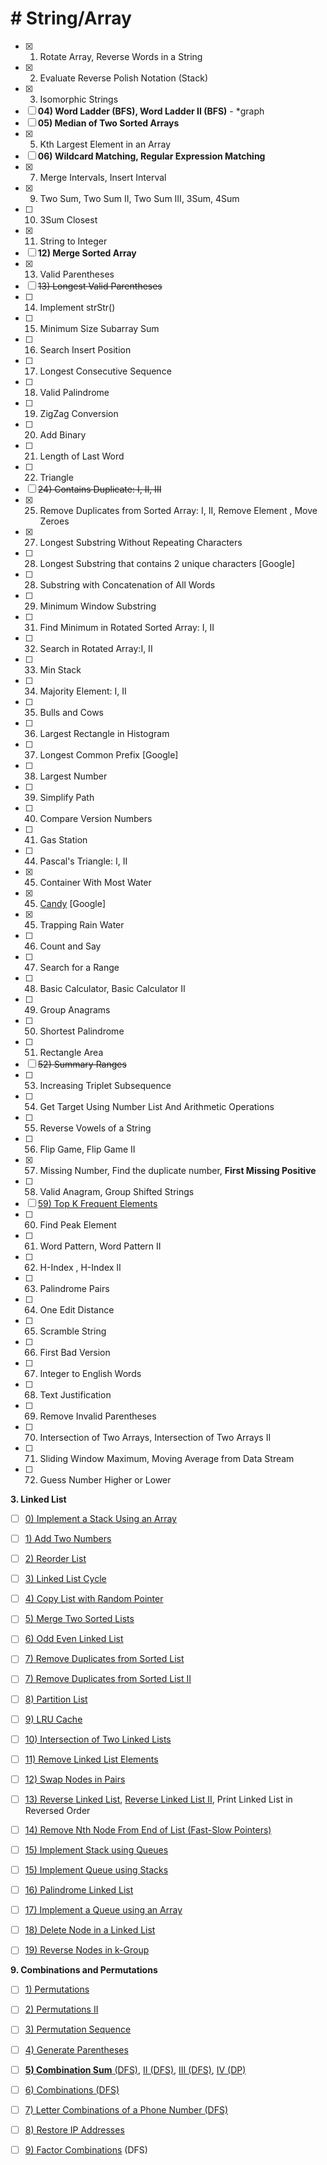 # # String/Array

- [x] 01) Rotate Array, Reverse Words in a String
- [x] 02) Evaluate Reverse Polish Notation (Stack)
- [x] 03) Isomorphic Strings
- [ ] **04) Word Ladder (BFS), Word Ladder II (BFS)** - *graph
- [ ] **05) Median of Two Sorted Arrays**
- [x] 05) Kth Largest Element in an Array 
- [ ] **06) Wildcard Matching, Regular Expression Matching**
- [x] 07) Merge Intervals, Insert Interval
- [x] 09) Two Sum, Two Sum II, Two Sum III, 3Sum, 4Sum
- [ ] 10) 3Sum Closest
- [x] 11) String to Integer
- [ ] **12) Merge Sorted Array**
- [x] 13) Valid Parentheses
- [ ] ~~13) Longest Valid Parentheses~~
- [ ] 14) Implement strStr()
- [ ] 15) Minimum Size Subarray Sum
- [ ] 16) Search Insert Position
- [ ] 17) Longest Consecutive Sequence
- [ ] 18) Valid Palindrome
- [ ] 19) ZigZag Conversion
- [ ] 20) Add Binary
- [ ] 21) Length of Last Word
- [ ] 22) Triangle
- [ ] ~~24) Contains Duplicate: I, II, III~~
- [x] 25) Remove Duplicates from Sorted Array: I, II, Remove Element , Move Zeroes
- [x] 27) Longest Substring Without Repeating Characters
- [ ] 28) Longest Substring that contains 2 unique characters [Google]
- [ ] 28) Substring with Concatenation of All Words
- [ ] 29) Minimum Window Substring
- [ ] 31) Find Minimum in Rotated Sorted Array: I, II
- [ ] 32) Search in Rotated Array:I, II
- [ ] 33) Min Stack
- [ ] 34) Majority Element: I, II
- [ ] 35) Bulls and Cows
- [ ] 36) Largest Rectangle in Histogram
- [ ] 37) Longest Common Prefix [Google]
- [ ] 38) Largest Number
- [ ] 39) Simplify Path
- [ ] 40) Compare Version Numbers
- [ ] 41) Gas Station
- [ ] 44) Pascal's Triangle: I, II
- [x] 45) Container With Most Water
- [x] 45) [Candy](src/cai/peter/algorithm/array/Candy.java) [Google]
- [x] 45) Trapping Rain Water
- [ ] 46) Count and Say
- [ ] 47) Search for a Range
- [ ] 48) Basic Calculator, Basic Calculator II
- [ ] 49) Group Anagrams
- [ ] 50) Shortest Palindrome
- [ ] 51) Rectangle Area
- [ ] ~~52) Summary Ranges~~
- [ ] 53) Increasing Triplet Subsequence
- [ ] 54) Get Target Using Number List And Arithmetic Operations
- [ ] 55) Reverse Vowels of a String
- [ ] 56) Flip Game, Flip Game II
- [x] 57) Missing Number, Find the duplicate number, **First Missing Positive**
- [ ] 58) Valid Anagram, Group Shifted Strings
- [ ] <u>59) Top K Frequent Elements</u>
- [ ] 60) Find Peak Element
- [ ] 61) Word Pattern, Word Pattern II
- [ ] 62) H-Index , H-Index II
- [ ] 63) Palindrome Pairs
- [ ] 64) One Edit Distance
- [ ] 65) Scramble String
- [ ] 66) First Bad Version
- [ ] 67) Integer to English Words
- [ ] 68) Text Justification
- [ ] 69) Remove Invalid Parentheses
- [ ] 70) Intersection of Two Arrays, Intersection of Two Arrays II
- [ ] 71) Sliding Window Maximum, Moving Average from Data Stream
- [ ] 72) Guess Number Higher or Lower



**3. Linked List**

- [ ] [0) Implement a Stack Using an Array](https://www.programcreek.com/2015/03/implement-a-stack-using-an-array/)
- [ ] [1) Add Two Numbers](https://www.programcreek.com/2012/12/add-two-numbers/)
- [ ] [2) Reorder List](https://www.programcreek.com/2013/12/in-place-reorder-a-singly-linked-list-in-java/)
- [ ] [3) Linked List Cycle](https://www.programcreek.com/2012/12/leetcode-linked-list-cycle/)
- [ ] [4) Copy List with Random Pointer](https://www.programcreek.com/2012/12/leetcode-copy-list-with-random-pointer/)
- [ ] [5) Merge Two Sorted Lists](https://www.programcreek.com/2012/12/leetcode-merge-two-sorted-lists-java/)
- [ ] [6) Odd Even Linked List](https://www.programcreek.com/2015/03/leetcode-odd-even-linked-list-java/)
- [ ] [7) Remove Duplicates from Sorted List](https://www.programcreek.com/2013/01/leetcode-remove-duplicates-from-sorted-list/)
- [ ] [7) Remove Duplicates from Sorted List II](https://www.programcreek.com/2014/06/leetcode-remove-duplicates-from-sorted-list-ii-java/)
- [ ] [8) Partition List](https://www.programcreek.com/2013/02/leetcode-partition-list-java/)
- [ ] [9) LRU Cache](https://www.programcreek.com/2013/03/leetcode-lru-cache-java/)
- [ ] [10) Intersection of Two Linked Lists](https://www.programcreek.com/2014/02/leetcode-intersection-of-two-linked-lists-java/)
- [ ] [11) Remove Linked List Elements](https://www.programcreek.com/2014/04/leetcode-remove-linked-list-elements-java/)
- [ ] [12) Swap Nodes in Pairs](https://www.programcreek.com/2014/04/leetcode-swap-nodes-in-pairs-java/)
- [ ] [13) Reverse Linked List](https://www.programcreek.com/2014/05/leetcode-reverse-linked-list-java/), [Reverse Linked List II](https://www.programcreek.com/2014/06/leetcode-reverse-linked-list-ii-java/), Print Linked List in Reversed Order
- [ ] [14) Remove Nth Node From End of List (Fast-Slow Pointers)](https://www.programcreek.com/2014/05/leetcode-remove-nth-node-from-end-of-list-java/)
- [ ] [15) Implement Stack using Queues](https://www.programcreek.com/2014/06/leetcode-implement-stack-using-queues-java/)
- [ ] [15) Implement Queue using Stacks](https://www.programcreek.com/2014/07/leetcode-implement-queue-using-stacks-java/)
- [ ] [16) Palindrome Linked List](https://www.programcreek.com/2014/07/leetcode-palindrome-linked-list-java/)
- [ ] [17) Implement a Queue using an Array](https://www.programcreek.com/2014/07/implement-a-queue-using-an-array-in-java/)
- [ ] [18) Delete Node in a Linked List](https://www.programcreek.com/2014/07/leetcode-delete-node-in-a-linked-list-java/)
- [ ] [19) Reverse Nodes in k-Group](https://www.programcreek.com/2014/05/leetcode-reverse-nodes-in-k-group-java/)





**9. Combinations and Permutations**

- [ ] [1) Permutations](https://www.programcreek.com/2013/02/leetcode-permutations-java/)
- [ ] [2) Permutations II](https://www.programcreek.com/2013/02/leetcode-permutations-ii-java/)
- [ ] [3) Permutation Sequence](https://www.programcreek.com/2013/02/leetcode-permutation-sequence-java/)
- [ ] [4) Generate Parentheses](https://www.programcreek.com/2014/01/leetcode-generate-parentheses-java/)
- [ ] [**5) Combination Sum** (DFS)](https://www.programcreek.com/2014/02/leetcode-combination-sum-java/), [II (DFS)](https://www.programcreek.com/2014/04/leetcode-combination-sum-ii-java/), [III (DFS)](https://www.programcreek.com/2014/05/leetcode-combination-sum-iii-java/), [IV (DP)](https://www.programcreek.com/2014/07/leetcode-combination-sum-iv-java/)
- [ ] [6) Combinations (DFS)](https://www.programcreek.com/2014/03/leetcode-combinations-java/)
- [ ] [7) Letter Combinations of a Phone Number (DFS)](https://www.programcreek.com/2014/04/leetcode-letter-combinations-of-a-phone-number-java/)
- [ ] [8) Restore IP Addresses](https://www.programcreek.com/2014/06/leetcode-restore-ip-addresses-java/)
- [ ] [9) Factor Combinations](https://www.programcreek.com/2014/07/leetcode-factor-combinations-java/) (DFS)

